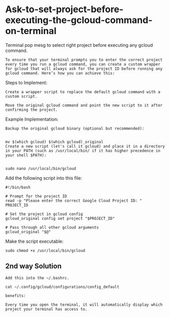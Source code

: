 # Ask-to-set-project-before-executing-the-gcloud-command-on-terminal
Terminal pop mesg to select right project before executing any gcloud command. 


    To ensure that your terminal prompts you to enter the correct project every time you run a gcloud command, you can create a custom wrapper for gcloud that will always ask for the project ID before running any gcloud command. Here’s how you can achieve this:
    
Steps to Implement:
    
    Create a wrapper script to replace the default gcloud command with a custom script.
    
    Move the original gcloud command and point the new script to it after confirming the project.
    
Example Implementation:
    
    Backup the original gcloud binary (optional but recommended):
    

    mv $(which gcloud) $(which gcloud)_original
    Create a new script (let's call it gcloud) and place it in a directory in your PATH (such as /usr/local/bin/ if it has higher precedence in your shell $PATH):
    
 
    sudo nano /usr/local/bin/gcloud

Add the following script into this file:
    
    #!/bin/bash
    
    # Prompt for the project ID
    read -p "Please enter the correct Google Cloud Project ID: " PROJECT_ID
    
    # Set the project in gcloud config
    gcloud_original config set project "$PROJECT_ID"
    
    # Pass through all other gcloud arguments
    gcloud_original "$@"

Make the script executable:

    sudo chmod +x /usr/local/bin/gcloud

## 2nd way Solution

    Add this into the ~/.bashrc.

    cat ~/.config/gcloud/configurations/config_default

    benefits:

    Every time you open the terminal, it will automatically display which project your terminal has access to.
